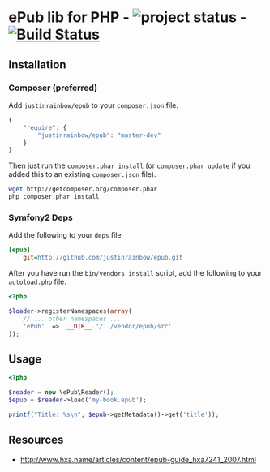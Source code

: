 # ePub lib for PHP - ![project status](http://stillmaintained.com/justinrainbow/epub.png) - [![Build Status](https://secure.travis-ci.org/justinrainbow/epub.png)](http://travis-ci.org/justinrainbow/epub)

## Installation

### Composer (preferred)

Add `justinrainbow/epub` to your `composer.json` file.

```javascript
{
    "require": {
        "justinrainbow/epub": "master-dev"
    }
}
```

Then just run the `composer.phar install` (or `composer.phar update` if
you added this to an existing `composer.json` file).

```bash
wget http://getcomposer.org/composer.phar
php composer.phar install
```

### Symfony2 Deps

Add the following to your `deps` file

```ini
[epub]
    git=http://github.com/justinrainbow/epub.git
```

After you have run the `bin/vendors install` script, add the following
to your `autoload.php` file.

```php
<?php

$loader->registerNamespaces(array(
    // ... other namespaces ...
    'ePub'  =>  __DIR__.'/../vendor/epub/src'
));
```

## Usage

```php
<?php

$reader = new \ePub\Reader();
$epub = $reader->load('my-book.epub');

printf("Title: %s\n", $epub->getMetadata()->get('title'));
```


## Resources

 * http://www.hxa.name/articles/content/epub-guide_hxa7241_2007.html
